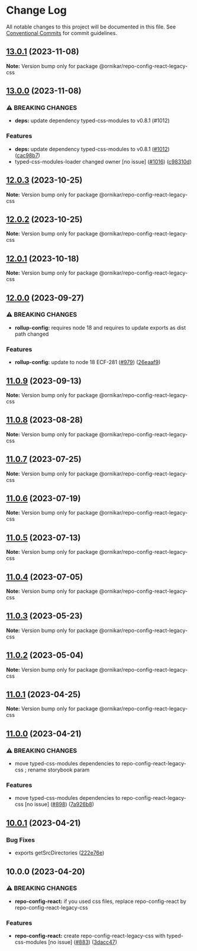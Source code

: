 # Change Log

All notable changes to this project will be documented in this file.
See [Conventional Commits](https://conventionalcommits.org) for commit guidelines.

## [13.0.1](https://github.com/ornikar/shared-configs/compare/@ornikar/repo-config-react-legacy-css@13.0.0...@ornikar/repo-config-react-legacy-css@13.0.1) (2023-11-08)

**Note:** Version bump only for package @ornikar/repo-config-react-legacy-css





## [13.0.0](https://github.com/ornikar/shared-configs/compare/@ornikar/repo-config-react-legacy-css@12.0.3...@ornikar/repo-config-react-legacy-css@13.0.0) (2023-11-08)


### ⚠ BREAKING CHANGES

* **deps:** update dependency typed-css-modules to v0.8.1 (#1012)

### Features

* **deps:** update dependency typed-css-modules to v0.8.1 ([#1012](https://github.com/ornikar/shared-configs/issues/1012)) ([cac98b7](https://github.com/ornikar/shared-configs/commit/cac98b7f90b4612371f5413b72f456fc227aea16))
* typed-css-modules-loader changed owner [no issue] ([#1016](https://github.com/ornikar/shared-configs/issues/1016)) ([c98310d](https://github.com/ornikar/shared-configs/commit/c98310de451c6e2676c61daf510234646aa8b1ee))



## [12.0.3](https://github.com/ornikar/shared-configs/compare/@ornikar/repo-config-react-legacy-css@12.0.2...@ornikar/repo-config-react-legacy-css@12.0.3) (2023-10-25)

**Note:** Version bump only for package @ornikar/repo-config-react-legacy-css





## [12.0.2](https://github.com/ornikar/shared-configs/compare/@ornikar/repo-config-react-legacy-css@12.0.1...@ornikar/repo-config-react-legacy-css@12.0.2) (2023-10-25)

**Note:** Version bump only for package @ornikar/repo-config-react-legacy-css





## [12.0.1](https://github.com/ornikar/shared-configs/compare/@ornikar/repo-config-react-legacy-css@12.0.0...@ornikar/repo-config-react-legacy-css@12.0.1) (2023-10-18)

**Note:** Version bump only for package @ornikar/repo-config-react-legacy-css





## [12.0.0](https://github.com/ornikar/shared-configs/compare/@ornikar/repo-config-react-legacy-css@11.0.9...@ornikar/repo-config-react-legacy-css@12.0.0) (2023-09-27)


### ⚠ BREAKING CHANGES

* **rollup-config:** requires node 18 and requires to update exports as dist path changed 

### Features

* **rollup-config:** update to node 18 ECF-281 ([#979](https://github.com/ornikar/shared-configs/issues/979)) ([26eaaf9](https://github.com/ornikar/shared-configs/commit/26eaaf9db689de9ec474919881ce87784427cc5c))



## [11.0.9](https://github.com/ornikar/shared-configs/compare/@ornikar/repo-config-react-legacy-css@11.0.8...@ornikar/repo-config-react-legacy-css@11.0.9) (2023-09-13)

**Note:** Version bump only for package @ornikar/repo-config-react-legacy-css





## [11.0.8](https://github.com/ornikar/shared-configs/compare/@ornikar/repo-config-react-legacy-css@11.0.7...@ornikar/repo-config-react-legacy-css@11.0.8) (2023-08-28)

**Note:** Version bump only for package @ornikar/repo-config-react-legacy-css





## [11.0.7](https://github.com/ornikar/shared-configs/compare/@ornikar/repo-config-react-legacy-css@11.0.6...@ornikar/repo-config-react-legacy-css@11.0.7) (2023-07-25)

**Note:** Version bump only for package @ornikar/repo-config-react-legacy-css





## [11.0.6](https://github.com/ornikar/shared-configs/compare/@ornikar/repo-config-react-legacy-css@11.0.5...@ornikar/repo-config-react-legacy-css@11.0.6) (2023-07-19)

**Note:** Version bump only for package @ornikar/repo-config-react-legacy-css





## [11.0.5](https://github.com/ornikar/shared-configs/compare/@ornikar/repo-config-react-legacy-css@11.0.4...@ornikar/repo-config-react-legacy-css@11.0.5) (2023-07-13)

**Note:** Version bump only for package @ornikar/repo-config-react-legacy-css





## [11.0.4](https://github.com/ornikar/shared-configs/compare/@ornikar/repo-config-react-legacy-css@11.0.3...@ornikar/repo-config-react-legacy-css@11.0.4) (2023-07-05)

**Note:** Version bump only for package @ornikar/repo-config-react-legacy-css





## [11.0.3](https://github.com/ornikar/shared-configs/compare/@ornikar/repo-config-react-legacy-css@11.0.2...@ornikar/repo-config-react-legacy-css@11.0.3) (2023-05-23)

**Note:** Version bump only for package @ornikar/repo-config-react-legacy-css





## [11.0.2](https://github.com/ornikar/shared-configs/compare/@ornikar/repo-config-react-legacy-css@11.0.1...@ornikar/repo-config-react-legacy-css@11.0.2) (2023-05-04)

**Note:** Version bump only for package @ornikar/repo-config-react-legacy-css





## [11.0.1](https://github.com/ornikar/shared-configs/compare/@ornikar/repo-config-react-legacy-css@11.0.0...@ornikar/repo-config-react-legacy-css@11.0.1) (2023-04-25)

**Note:** Version bump only for package @ornikar/repo-config-react-legacy-css





## [11.0.0](https://github.com/ornikar/shared-configs/compare/@ornikar/repo-config-react-legacy-css@10.0.1...@ornikar/repo-config-react-legacy-css@11.0.0) (2023-04-21)


### ⚠ BREAKING CHANGES

* move typed-css-modules dependencies to repo-config-react-legacy-css ; rename storybook param 

### Features

* move typed-css-modules dependencies to repo-config-react-legacy-css [no issue] ([#898](https://github.com/ornikar/shared-configs/issues/898)) ([7a926b8](https://github.com/ornikar/shared-configs/commit/7a926b8e1f99a98496b0075608f20bc038330394))



## [10.0.1](https://github.com/ornikar/shared-configs/compare/@ornikar/repo-config-react-legacy-css@10.0.0...@ornikar/repo-config-react-legacy-css@10.0.1) (2023-04-21)


### Bug Fixes

* exports getSrcDirectories ([222e76e](https://github.com/ornikar/shared-configs/commit/222e76e0b5f41ee19a537d9d7d86af4c10f65918))



## 10.0.0 (2023-04-20)


### ⚠ BREAKING CHANGES

* **repo-config-react:** if you used css files, replace repo-config-react by repo-config-react-legacy-css 

### Features

* **repo-config-react:** create repo-config-react-legacy-css with typed-css-modules [no issue] ([#883](https://github.com/ornikar/shared-configs/issues/883)) ([3dacc47](https://github.com/ornikar/shared-configs/commit/3dacc47b418b71e8dd966a7d3cb14c4cff7e0d42))
